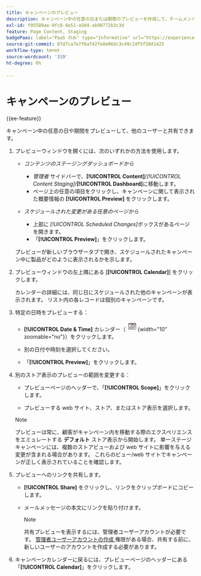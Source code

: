 ```yaml
---
title: キャンペーンのプレビュー
description: キャンペーン中の任意の日または期間のプレビューを作成して、チームメンバーと共有します。
exl-id: f05589ae-9fc8-4e51-a504-ab90772b3c3d
feature: Page Content, Staging
badgePaas: label="PaaS のみ" type="Informative" url="https://experienceleague.adobe.com/ja/docs/commerce/user-guides/product-solutions" tooltip="Adobe Commerce on Cloud プロジェクト（Adobeが管理する PaaS インフラストラクチャ）およびオンプレミスプロジェクトにのみ適用されます。"
source-git-commit: 07d7ca7e7f6af42fe8e06dc3c49c2df5f50d1425
workflow-type: tm+mt
source-wordcount: '319'
ht-degree: 0%

---
```


# キャンペーンのプレビュー

{{ee-feature}}

キャンペーン中の任意の日や期間をプレビューして、他のユーザーと共有できます。

1. プレビューウィンドウを開くには、次のいずれかの方法を使用します。

   - _コンテンツのステージングダッシュボードから_

      - _管理者_ サイドバーで、**[!UICONTROL Content]**/_[!UICONTROL Content Staging]_/**[!UICONTROL Dashboard]**&#x200B;に移動します。
      - ページ上の任意の項目をクリックし、キャンペーンに関して表示された概要情報の **[!UICONTROL Preview]** をクリックします。

   - _スケジュールされた変更がある任意のページから_

      - 上部に _[!UICONTROL Scheduled Changes]_&#x200B;ボックスがあるページを開きます。
      - 「**[!UICONTROL Preview]**」をクリックします。

   プレビューが新しいブラウザータブで開き、スケジュールされたキャンペーン中に製品がどのように表示されるかを示します。

1. プレビューウィンドウの左上隅にある [**[!UICONTROL Calendar]**] をクリックします。

   カレンダーの詳細には、同じ日にスケジュールされた他のキャンペーンが表示されます。 リスト内の各レコードは個別のキャンペーンです。

1. 特定の日時をプレビューする：

   - **[!UICONTROL Date & Time]** カレンダー（![&#x200B; カレンダーアイコン &#x200B;](../assets/icon-calendar.png){width="10" zoomable="no"}）をクリックします。

   - 別の日付や時刻を選択してください。

   - 「**[!UICONTROL Preview]**」をクリックします。

1. 別のストア表示のプレビューの範囲を変更する：

   - プレビューページのヘッダーで、「**[!UICONTROL Scope]**」をクリックします。

   - プレビューする web サイト、ストア、またはストア表示を選択します。

   >[!NOTE]
   >
   >プレビューは常に、顧客がキャンペーン内を移動する際のエクスペリエンスをエミュレートする **デフォルト** ストア表示から開始します。 単一ステージキャンペーンには、複数のストアビューおよび web サイトに影響を与える変更が含まれる場合があります。 これらのビュー/web サイトでキャンペーンが正しく表示されていることを確認します。

1. プレビューへのリンクを共有します。

   - **[!UICONTROL Share]** をクリックし、リンクをクリップボードにコピーします。

   - メールメッセージの本文にリンクを貼り付けます。

     >[!NOTE]
     >
     >共有プレビューを表示するには、管理者ユーザーアカウントが必要です。 [&#x200B; 管理者ユーザーアカウントの作成 &#x200B;](../systems/permissions-users-all.md#create-a-user) 権限がある場合、共有する前に、新しいユーザーのアカウントを作成する必要があります。

1. キャンペーンカレンダーに戻るには、プレビューページのヘッダーにある「**[!UICONTROL Calendar]**」をクリックします。
